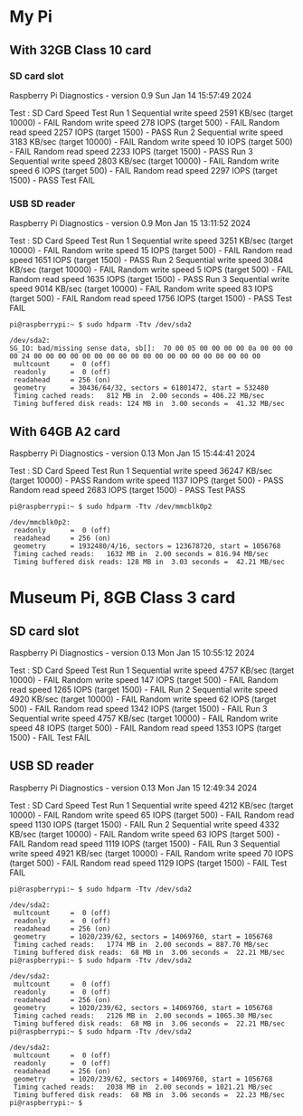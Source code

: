 # My Pi

## With 32GB Class 10 card

### SD card slot

Raspberry Pi Diagnostics - version 0.9
Sun Jan 14 15:57:49 2024

Test : SD Card Speed Test
Run 1
Sequential write speed 2591 KB/sec (target 10000) - FAIL
Random write speed 278 IOPS (target 500) - FAIL
Random read speed 2257 IOPS (target 1500) - PASS
Run 2
Sequential write speed 3183 KB/sec (target 10000) - FAIL
Random write speed 10 IOPS (target 500) - FAIL
Random read speed 2233 IOPS (target 1500) - PASS
Run 3
Sequential write speed 2803 KB/sec (target 10000) - FAIL
Random write speed 6 IOPS (target 500) - FAIL
Random read speed 2297 IOPS (target 1500) - PASS
Test FAIL

### USB SD reader

Raspberry Pi Diagnostics - version 0.9
Mon Jan 15 13:11:52 2024

Test : SD Card Speed Test
Run 1
Sequential write speed 3251 KB/sec (target 10000) - FAIL
Random write speed 15 IOPS (target 500) - FAIL
Random read speed 1651 IOPS (target 1500) - PASS
Run 2
Sequential write speed 3084 KB/sec (target 10000) - FAIL
Random write speed 5 IOPS (target 500) - FAIL
Random read speed 1635 IOPS (target 1500) - PASS
Run 3
Sequential write speed 9014 KB/sec (target 10000) - FAIL
Random write speed 83 IOPS (target 500) - FAIL
Random read speed 1756 IOPS (target 1500) - PASS
Test FAIL

```
pi@raspberrypi:~ $ sudo hdparm -Ttv /dev/sda2

/dev/sda2:
SG_IO: bad/missing sense data, sb[]:  70 00 05 00 00 00 00 0a 00 00 00 00 24 00 00 00 00 00 00 00 00 00 00 00 00 00 00 00 00 00 00 00
 multcount     =  0 (off)
 readonly      =  0 (off)
 readahead     = 256 (on)
 geometry      = 30436/64/32, sectors = 61801472, start = 532480
 Timing cached reads:   812 MB in  2.00 seconds = 406.22 MB/sec
 Timing buffered disk reads: 124 MB in  3.00 seconds =  41.32 MB/sec
```

## With 64GB A2 card

Raspberry Pi Diagnostics - version 0.13
Mon Jan 15 15:44:41 2024

Test : SD Card Speed Test
Run 1
Sequential write speed 36247 KB/sec (target 10000) - PASS
Random write speed 1137 IOPS (target 500) - PASS
Random read speed 2683 IOPS (target 1500) - PASS
Test PASS

```
pi@raspberrypi:~ $ sudo hdparm -Ttv /dev/mmcblk0p2 

/dev/mmcblk0p2:
 readonly      =  0 (off)
 readahead     = 256 (on)
 geometry      = 1932480/4/16, sectors = 123678720, start = 1056768
 Timing cached reads:   1632 MB in  2.00 seconds = 816.94 MB/sec
 Timing buffered disk reads: 128 MB in  3.03 seconds =  42.21 MB/sec
```

# Museum Pi, 8GB Class 3 card

## SD card slot

Raspberry Pi Diagnostics - version 0.13
Mon Jan 15 10:55:12 2024

Test : SD Card Speed Test
Run 1
Sequential write speed 4757 KB/sec (target 10000) - FAIL
Random write speed 147 IOPS (target 500) - FAIL
Random read speed 1265 IOPS (target 1500) - FAIL
Run 2
Sequential write speed 4920 KB/sec (target 10000) - FAIL
Random write speed 62 IOPS (target 500) - FAIL
Random read speed 1342 IOPS (target 1500) - FAIL
Run 3
Sequential write speed 4757 KB/sec (target 10000) - FAIL
Random write speed 48 IOPS (target 500) - FAIL
Random read speed 1353 IOPS (target 1500) - FAIL
Test FAIL

## USB SD reader

Raspberry Pi Diagnostics - version 0.13
Mon Jan 15 12:49:34 2024

Test : SD Card Speed Test
Run 1
Sequential write speed 4212 KB/sec (target 10000) - FAIL
Random write speed 65 IOPS (target 500) - FAIL
Random read speed 1130 IOPS (target 1500) - FAIL
Run 2
Sequential write speed 4332 KB/sec (target 10000) - FAIL
Random write speed 63 IOPS (target 500) - FAIL
Random read speed 1119 IOPS (target 1500) - FAIL
Run 3
Sequential write speed 4921 KB/sec (target 10000) - FAIL
Random write speed 70 IOPS (target 500) - FAIL
Random read speed 1129 IOPS (target 1500) - FAIL
Test FAIL

```
pi@raspberrypi:~ $ sudo hdparm -Ttv /dev/sda2

/dev/sda2:
 multcount     =  0 (off)
 readonly      =  0 (off)
 readahead     = 256 (on)
 geometry      = 1020/239/62, sectors = 14069760, start = 1056768
 Timing cached reads:   1774 MB in  2.00 seconds = 887.70 MB/sec
 Timing buffered disk reads:  68 MB in  3.06 seconds =  22.21 MB/sec
pi@raspberrypi:~ $ sudo hdparm -Ttv /dev/sda2

/dev/sda2:
 multcount     =  0 (off)
 readonly      =  0 (off)
 readahead     = 256 (on)
 geometry      = 1020/239/62, sectors = 14069760, start = 1056768
 Timing cached reads:   2126 MB in  2.00 seconds = 1065.30 MB/sec
 Timing buffered disk reads:  68 MB in  3.06 seconds =  22.21 MB/sec
pi@raspberrypi:~ $ sudo hdparm -Ttv /dev/sda2

/dev/sda2:
 multcount     =  0 (off)
 readonly      =  0 (off)
 readahead     = 256 (on)
 geometry      = 1020/239/62, sectors = 14069760, start = 1056768
 Timing cached reads:   2038 MB in  2.00 seconds = 1021.21 MB/sec
 Timing buffered disk reads:  68 MB in  3.06 seconds =  22.23 MB/sec
pi@raspberrypi:~ $ 
```